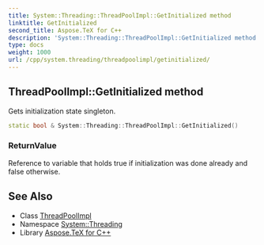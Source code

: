 ```yaml
---
title: System::Threading::ThreadPoolImpl::GetInitialized method
linktitle: GetInitialized
second_title: Aspose.TeX for C++
description: 'System::Threading::ThreadPoolImpl::GetInitialized method. Gets initialization state singleton in C++.'
type: docs
weight: 1000
url: /cpp/system.threading/threadpoolimpl/getinitialized/
---
```

## ThreadPoolImpl::GetInitialized method


Gets initialization state singleton.

```cpp
static bool & System::Threading::ThreadPoolImpl::GetInitialized()
```


### ReturnValue

Reference to variable that holds true if initialization was done already and false otherwise.

## See Also

* Class [ThreadPoolImpl](../)
* Namespace [System::Threading](../../)
* Library [Aspose.TeX for C++](../../../)

